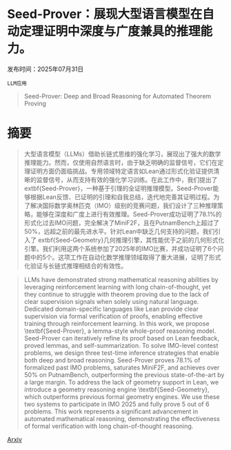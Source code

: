 # Seed-Prover：展现大型语言模型在自动定理证明中深度与广度兼具的推理能力。

发布时间：2025年07月31日

`LLM应用`

> Seed-Prover: Deep and Broad Reasoning for Automated Theorem Proving

# 摘要

> 大型语言模型（LLMs）借助长链式思维的强化学习，展现出了强大的数学推理能力。然而，仅使用自然语言时，由于缺乏明确的监督信号，它们在定理证明方面仍面临挑战。专用领域特定语言如Lean通过形式化验证提供清晰的监督信号，从而支持有效的强化学习训练。在此工作中，我们提出了	extbf{Seed-Prover}，一种基于引理的全证明推理模型。Seed-Prover能够根据Lean反馈、已证明的引理和自我总结，迭代地完善其证明过程。为了解决国际数学奥林匹克（IMO）级别的竞赛问题，我们设计了三种推理策略，能够在深度和广度上进行有效推理。Seed-Prover成功证明了78.1%的形式化过去IMO问题，完全解决了MiniF2F，且在PutnamBench上超过了50%，远超之前的最先进水平。针对Lean中缺乏几何支持的问题，我们引入了	extbf{Seed-Geometry}几何推理引擎，其性能优于之前的几何形式化引擎。我们利用这两个系统参加了2025年的IMO比赛，并成功证明了6个问题中的5个。这项工作在自动化数学推理领域取得了重大进展，证明了形式化验证与长链式推理相结合的有效性。

> LLMs have demonstrated strong mathematical reasoning abilities by leveraging reinforcement learning with long chain-of-thought, yet they continue to struggle with theorem proving due to the lack of clear supervision signals when solely using natural language. Dedicated domain-specific languages like Lean provide clear supervision via formal verification of proofs, enabling effective training through reinforcement learning. In this work, we propose \textbf{Seed-Prover}, a lemma-style whole-proof reasoning model. Seed-Prover can iteratively refine its proof based on Lean feedback, proved lemmas, and self-summarization. To solve IMO-level contest problems, we design three test-time inference strategies that enable both deep and broad reasoning. Seed-Prover proves $78.1\%$ of formalized past IMO problems, saturates MiniF2F, and achieves over 50\% on PutnamBench, outperforming the previous state-of-the-art by a large margin. To address the lack of geometry support in Lean, we introduce a geometry reasoning engine \textbf{Seed-Geometry}, which outperforms previous formal geometry engines. We use these two systems to participate in IMO 2025 and fully prove 5 out of 6 problems. This work represents a significant advancement in automated mathematical reasoning, demonstrating the effectiveness of formal verification with long chain-of-thought reasoning.

[Arxiv](https://arxiv.org/abs/2507.23726)